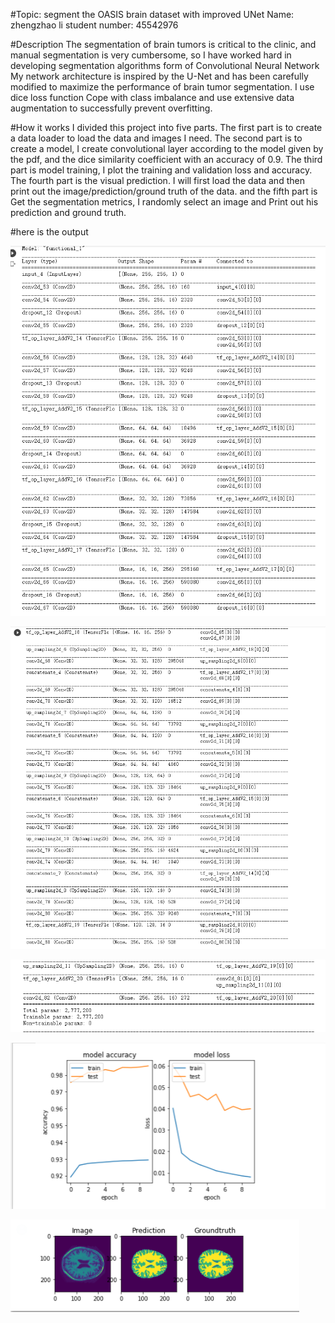#Topic: segment the OASIS brain dataset with improved UNet
Name: zhengzhao li
student number: 45542976

#Description
The segmentation of brain tumors is critical to the clinic, and manual segmentation is very cumbersome, so I have worked hard in developing segmentation algorithms form of Convolutional Neural Network My network architecture is inspired by the U-Net and has been carefully modified to maximize the performance of brain tumor segmentation. I use dice loss function Cope with class imbalance and use extensive data augmentation to successfully prevent overfitting.

#How it works
I divided this project into five parts. The first part is to create a data loader to load the data and images I need. The second part is to create a model, I create convolutional layer according to the model given by the pdf, and the dice similarity coefficient with an accuracy of 0.9. The third part is model training, I plot the training and validation loss and accuracy. The fourth part is the visual prediction. I will first load the data and then print out the image/prediction/ground truth of the data.  and the fifth part is Get the segmentation metrics, I randomly select an image and Print out his prediction and ground truth.

#here is the output  

![Getting Started](img.jpg)





![Getting Started](output2.PNG)





![Getting Started](output3.PNG)





![Getting Started](accuarcy.png)





![Getting Started](segmation.png)